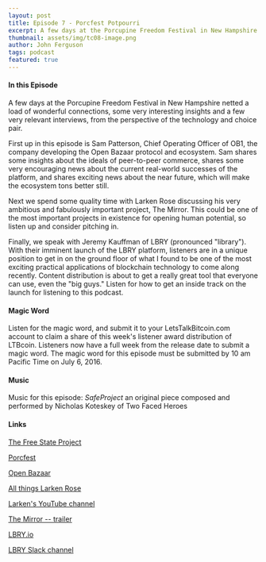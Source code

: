```yaml
---
layout: post
title: Episode 7 - Porcfest Potpourri
excerpt: A few days at the Porcupine Freedom Festival in New Hampshire netted a load of wonderful connections, some very interesting insights and a few very relevant interviews, from the perspective of the technology and choice pair.
thumbnail: assets/img/tc08-image.png
author: John Ferguson
tags: podcast
featured: true
---
```

#### In this Episode

A few days at the Porcupine Freedom Festival in New Hampshire netted a load of wonderful connections, some very interesting insights and a few very relevant interviews, from the perspective of the technology and choice pair.

First up in this episode is Sam Patterson, Chief Operating Officer of OB1, the company developing the Open Bazaar protocol and ecosystem. Sam shares some insights about the ideals of peer-to-peer commerce, shares some very encouraging news about the current real-world successes of the platform, and shares exciting news about the near future, which will make the ecosystem tons better still.

Next we spend some quality time with Larken Rose discussing his very ambitious and fabulously important project, The Mirror. This could be one of the most important projects in existence for opening human potential, so listen up and consider pitching in.

Finally, we speak with Jeremy Kauffman of LBRY (pronounced "library"). With their imminent launch of the LBRY platform, listeners are in a unique position to get in on the ground floor of what I found to be one of the most exciting practical applications of blockchain technology to come along recently. Content distribution is about to get a really great tool that everyone can use, even the "big guys." Listen for how to get an inside track on the launch for listening to this podcast.

#### Magic Word

Listen for the magic word, and submit it to your LetsTalkBitcoin.com account to claim a share of this week's listener award distribution of LTBcoin. Listeners now have a full week from the release date to submit a magic word. The magic word for this episode must be submitted by 10 am Pacific Time on July 6, 2016.

#### Music

Music for this episode: *SafeProject* an original piece composed and performed by Nicholas Koteskey of Two Faced Heroes

#### Links

[The Free State Project](https://freestateproject.org/)

[Porcfest](http://porcfest.com)

[Open Bazaar](https://openbazaar.org/)

[All things Larken Rose](http://larkenrose.com)

[Larken's YouTube channel](https://www.youtube.com/user/LarkenRose)

[The Mirror -- trailer](https://www.youtube.com/watch?v=hJUZlwAFVQo)

[LBRY.io](https://lbry.io/)

[LBRY Slack channel](https://slack.lbry.io)
